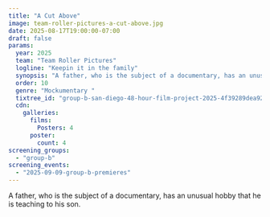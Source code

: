 ```yaml
---
title: "A Cut Above"
image: team-roller-pictures-a-cut-above.jpg
date: 2025-08-17T19:00:00-07:00
draft: false
params:
  year: 2025
  team: "Team Roller Pictures"
  logline: "Keepin it in the family"
  synopsis: "A father, who is the subject of a documentary, has an unusual hobby that he is teaching to his son."
  order: 10
  genre: "Mockumentary "
  tixtree_id: "group-b-san-diego-48-hour-film-project-2025-4f39289dea92"
  cdn:
    galleries:
      films:
        Posters: 4
      poster:
        count: 4
screening_groups:
  - "group-b"
screening_events:
  - "2025-09-09-group-b-premieres"
---
```


A father, who is the subject of a documentary, has an unusual hobby that he is teaching to his son.
